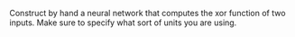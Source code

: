 
Construct by hand a neural network that computes the xor
function of two inputs. Make sure to specify what sort of units you are
using.

